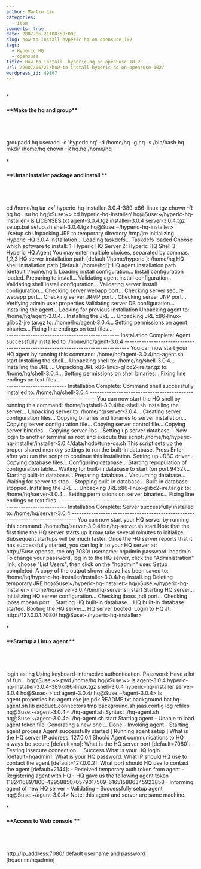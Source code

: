 ```yaml
---
author: Martin Liu
categories:
  - itsm
comments: true
date: 2007-06-21T08:58:00Z
slug: how-to-install-hyperic-hq-on-opensuse-102
tags:
  - Hyperic HQ
  - opensuse
title: How to install  hyperic-hq on openSuse 10.2
url: /2007/06/21/how-to-install-hyperic-hq-on-opensuse-102/
wordpress_id: 49167
---
```


<br />	
  * <br />

#### \***\*Make the hq and group\*\***

<br />
<br /><br />groupadd hq useradd -c 'hyperic hq' -d /home/hq -g hq -s /bin/bash  hq mkdir /home/hq chown -R hq.hq /home/hq<br /><br />	
  * <br />

#### \***\*Untar installer package and install \*\***

<br />
<br /><br />cd /home/hq tar zxf hyperic-hq-installer-3.0.4-389-x86-linux.tgz chown -R hq.hq . su hq  hq@Suse:~> cd hyperic-hq-installer/ hq@Suse:~/hyperic-hq-installer> ls LICENSES.txt  agent-3.0.4.tgz  installer-3.0.4  server-3.0.4.tgz  setup.bat  setup.sh  shell-3.0.4.tgz hq@Suse:~/hyperic-hq-installer> ./setup.sh Unpacking JRE to temporary directory /tmp/jre Initializing Hyperic HQ 3.0.4 Installation... Loading taskdefs... Taskdefs loaded Choose which software to install: 1: Hyperic HQ Server 2: Hyperic HQ Shell 3: Hyperic HQ Agent You may enter multiple choices, separated by commas. 1,2,3 HQ server installation path [default '/home/hyperic']: /home/hq HQ shell installation path [default '/home/hq']:  HQ agent installation path [default '/home/hq']:  Loading install configuration... Install configuration loaded. Preparing to install... Validating agent install configuration... Validating shell install configuration... Validating server install configuration... Checking server webapp port... Checking server secure webapp port... Checking server JRMP port... Checking server JNP port... Verifying admin user properties Validating server DB configuration... Installing the agent... Looking for previous installation Unpacking agent to: /home/hq/agent-3.0.4... Installing the JRE ... Unpacking JRE x86-linux-glibc2-jre.tar.gz to: /home/hq/agent-3.0.4... Setting permissions on agent binaries... Fixing line endings on text files... -------------------------------------------------------------------------------- Installation Complete: Agent successfully installed to: /home/hq/agent-3.0.4 --------------------------------------------------------------------------------  You can now start your HQ agent by running this command:  /home/hq/agent-3.0.4/hq-agent.sh start  Installing the shell... Unpacking shell to: /home/hq/shell-3.0.4... Installing the JRE ... Unpacking JRE x86-linux-glibc2-jre.tar.gz to: /home/hq/shell-3.0.4... Setting permissions on shell binaries... Fixing line endings on text files... -------------------------------------------------------------------------------- Installation Complete: Command shell successfully installed to: /home/hq/shell-3.0.4 -------------------------------------------------------------------------------- You can now start the HQ shell by running this command:  /home/hq/shell-3.0.4/hq-shell.sh  Installing the server... Unpacking server to: /home/hq/server-3.0.4... Creating server configuration files... Copying binaries and libraries to server installation... Copying server configuration file... Copying server control file... Copying server binaries... Copying server libs... Setting up server database...  Now login to another terminal as root and execute this script:  /home/hq/hyperic-hq-installer/installer-3.0.4/data/hqdb/tune-os.sh  This script sets up the proper shared memory settings to run the built-in database.  Press Enter after you run the script to continue this installation.  Setting up JDBC driver... Copying database files... Configuring database... Starting repopulation of configuration table... Waiting for built-in database to start (on port 9432)... Starting built-in database... Preparing database... Vacuuming database... Waiting for server to stop... Stopping built-in database... Built-in database stopped. Installing the JRE ... Unpacking JRE x86-linux-glibc2-jre.tar.gz to: /home/hq/server-3.0.4... Setting permissions on server binaries... Fixing line endings on text files... -------------------------------------------------------------------------------- Installation Complete: Server successfully installed to: /home/hq/server-3.0.4 --------------------------------------------------------------------------------  You can now start your HQ server by running this command:  /home/hq/server-3.0.4/bin/hq-server.sh start  Note that the first time the HQ server starts up it may take several minutes to initialize.  Subsequent startups will be much faster.  Once the HQ server reports that it has successfully started, you can log in to your HQ server at:  http://Suse.opensource.org:7080/ username: hqadmin password: hqadmin  To change your password, log in to the HQ server, click the "Administration" link, choose "List Users", then click on the "hqadmin" user.  Setup completed. A copy of the output shown above has been saved to: /home/hq/hyperic-hq-installer/installer-3.0.4/hq-install.log  Deleting temporary JRE hq@Suse:~/hyperic-hq-installer> hq@Suse:~/hyperic-hq-installer> /home/hq/server-3.0.4/bin/hq-server.sh start Starting HQ server... Initializing HQ server configuration... Checking jboss jndi port... Checking jboss mbean port... Starting HQ built-in database... HQ built-in database started. Booting the HQ server... HQ server booted. Login to HQ at: http://127.0.0.1:7080/ hq@Suse:~/hyperic-hq-installer><br /><br />	
  * <br />

#### \***\*Startup a Linux agent \*\***

<br />
<br /><br />login as: hq Using keyboard-interactive authentication. Password: Have a lot of fun... hq@Suse:~> pwd /home/hq hq@Suse:~> ls agent-3.0.4           hyperic-hq-installer-3.0.4-389-x86-linux.tgz  shell-3.0.4 hyperic-hq-installer  server-3.0.4 hq@Suse:~> cd agent-3.0.4/ hq@Suse:~/agent-3.0.4> ls agent.properties  hq-agent.exe  jre  pdk                 README.txt background.bat    hq-agent.sh   lib  product_connectors  tmp background.sh     jaas.config   log  rcfiles hq@Suse:~/agent-3.0.4> ./hq-agent.sh Syntax: ./hq-agent.sh hq@Suse:~/agent-3.0.4> ./hq-agent.sh start Starting agent - Unable to load agent token file.  Generating a new one ... Done - Invoking agent - Starting agent process Agent successfully started  [ Running agent setup ] What is the HQ server IP address: 127.0.0.1 Should Agent communications to HQ always be secure [default=no]: What is the HQ server port     [default=7080]: - Testing insecure connection ... Success What is your HQ login [default=hqadmin]: What is your HQ password: What IP should HQ use to contact the agent [default=127.0.0.2]: What port should HQ use to contact the agent [default=2144]: - Received temporary auth token from agent - Registering agent with HQ - HQ gave us the following agent token 1182416897800-4295885070579017509-616515886345923858 - Informing agent of new HQ server - Validating - Successfully setup agent hq@Suse:~/agent-3.0.4>  Note: this agent and server are same machine.<br /><br />	
  * <br />

#### \***\*Access to Web console \*\***

<br />
<br /><br />http://Ip_address:7080/ default username and password [hqadmin/hqadmin]
